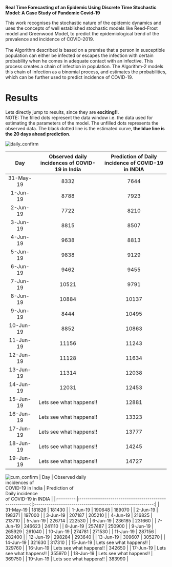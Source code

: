 **Real Time Forecasting of an Epidemic Using Discrete Time Stochastic Model: A Case Study of Pandemic Covid-19**

This work recognises the stochastic nature of the epidemic dynamics and uses the concepts of well established stochastic models like Reed-Frost model and Greenwood Model, to predict the epidemiological trend of the prevalence and incidence of COVID-2019. <br /><br />
The Algorithm described is based on a premise that a person in susceptible population can either be infected or escapes the infection with certain probability when he comes in adequate contact with an infective. This process creates a chain of infection in population. The
Algorithm-2 models this chain of infection as a binomial process, and estimates the probabilities, which can be further used to predict incidence of COVID-19.

# Results
Lets directly jump to results, since they are **exciting!!**. <br />
NOTE: The filled dots represent the data window i.e. the data used for estimating the parameters of the model. The unfilled dots represents the observed data. The black dotted line is the estimated curve, **the blue line is the 20 days ahead prediction**.

![daily_confirm](https://user-images.githubusercontent.com/65863581/84596351-cbffbf00-ae7a-11ea-84ab-7de7e7b51931.jpg)

|    Day    | Observed daily  <br />incidences of  COVID-19 in India | Prediction of  Daily <br />incidence  of COVID-19 in INDIA |
|:---------:|:------------------------------------------------:|:----------------------------------------------------:|
| 31-May-19 |                       8332                       |                         7644                         |
|  1-Jun-19 |                       8788                       |                         7923                         |
|  2-Jun-19 |                       7722                       |                         8210                         |
|  3-Jun-19 |                       8815                       |                         8507                         |
|  4-Jun-19 |                       9638                       |                         8813                         |
|  5-Jun-19 |                       9838                       |                         9129                         |
|  6-Jun-19 |                       9462                       |                         9455                         |
|  7-Jun-19 |                       10521                      |                         9791                         |
|  8-Jun-19 |                       10884                      |                         10137                        |
|  9-Jun-19 |                       8444                       |                         10495                        |
| 10-Jun-19 |                       8852                       |                         10863                        |
| 11-Jun-19 |                       11156                      |                         11243                        |
| 12-Jun-19 |                       11128                      |                         11634                        |
| 13-Jun-19 |                       11314                      |                         12038                        |
| 14-Jun-19 |                       12031                      |                         12453                        |
| 15-Jun-19 |               Lets see what happens!!            |                         12881                        |
| 16-Jun-19 |               Lets see what happens!!            |                         13323                        |
| 17-Jun-19 |               Lets see what happens!!            |                         13777                        |
| 18-Jun-19 |               Lets see what happens!!            |                         14245                        |
| 19-Jun-19 |               Lets see what happens!!            |                         14727                        |

![cum_confirm](https://user-images.githubusercontent.com/65863581/84599053-daef6d00-ae8c-11ea-9155-ef82c5e7bc52.jpg)
|    Day    | Observed daily <br>incidences of <br>COVID-19 in India | Prediction of <br>Daily incidence <br>of COVID-19 in INDIA |
|:---------:|:------------------------------------------------------:|:----------------------------------------------------------:|
| 31-May-19 |                         181826                         |                           181430                           |
|  1-Jun-19 |                         190648                         |                           189070                           |
|  2-Jun-19 |                         198371                         |                           197000                           |
|  3-Jun-19 |                         207187                         |                           205210                           |
|  4-Jun-19 |                         216825                         |                           213710                           |
|  5-Jun-19 |                         226714                         |                           222530                           |
|  6-Jun-19 |                         236185                         |                           231660                           |
|  7-Jun-19 |                         246623                         |                           241110                           |
|  8-Jun-19 |                         257487                         |                           250900                           |
|  9-Jun-19 |                         265929                         |                           261040                           |
| 10-Jun-19 |                         274781                         |                           271530                           |
| 11-Jun-19 |                         287156                         |                           282400                           |
| 12-Jun-19 |                         298284                         |                           293640                           |
| 13-Jun-19 |                         309607                         |                           305270                           |
| 14-Jun-19 |                         321630                         |                           317310                           |
| 15-Jun-19 |                 Lets see what happens!!                |                           329760                           |
| 16-Jun-19 |                 Lets see what happens!!                |                           342650                           |
| 17-Jun-19 |                 Lets see what happens!!                |                           355970                           |
| 18-Jun-19 |                 Lets see what happens!!                |                           369750                           |
| 19-Jun-19 |                 Lets see what happens!!                |                           383990                           |
